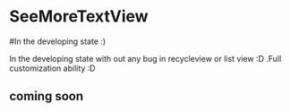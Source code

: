 # SeeMoreTextView

#In the developing state :)

In the developing state with out any bug in recycleview or list view :D .Full customization ability :D
## coming soon
